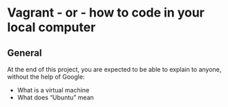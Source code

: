 # Vagrant - or - how to code in your local computer

## General

At the end of this project, you are expected to be able to explain to anyone, without the help of Google:

* What is a virtual machine
* What does “Ubuntu” mean
